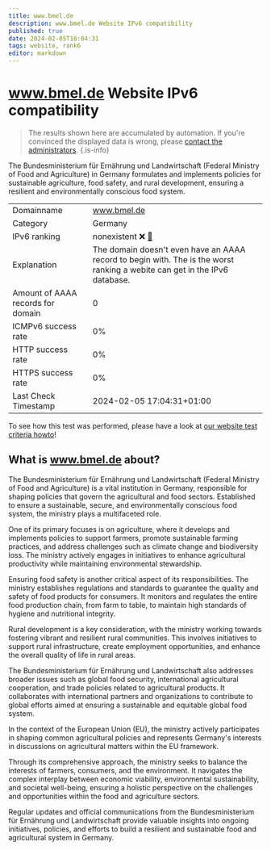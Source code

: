 ```yaml
---
title: www.bmel.de
description: www.bmel.de Website IPv6 compatibility
published: true
date: 2024-02-05T16:04:31
tags: website, rank6
editor: markdown
---
```


# www.bmel.de Website IPv6 compatibility

> The results shown here are accumulated by automation. If you're convinced the displayed data is wrong, please [contact the administrators](/howto/chat). 
{.is-info}

The Bundesministerium für Ernährung und Landwirtschaft (Federal Ministry of Food and Agriculture) in Germany formulates and implements policies for sustainable agriculture, food safety, and rural development, ensuring a resilient and environmentally conscious food system.


|   |   |
| - | - |
| Domainname | www.bmel.de
| Category | Germany |
| IPv6 ranking | nonexistent :x: [🔗](/howto/ranking) |
| Explanation | The domain doesn't even have an AAAA record to begin with. The is the worst ranking a webite can get in the IPv6 database. |
| Amount of AAAA records for domain | 0 |
| ICMPv6 success rate | 0%|
| HTTP success rate | 0% |
| HTTPS success rate | 0% |
| Last Check Timestamp | 2024-02-05 17:04:31+01:00 |

To see how this test was performed, please have a look at [our website test criteria howto](/howto/testcriteria/website)!


## What is www.bmel.de about?
The Bundesministerium für Ernährung und Landwirtschaft (Federal Ministry of Food and Agriculture) is a vital institution in Germany, responsible for shaping policies that govern the agricultural and food sectors. Established to ensure a sustainable, secure, and environmentally conscious food system, the ministry plays a multifaceted role.

One of its primary focuses is on agriculture, where it develops and implements policies to support farmers, promote sustainable farming practices, and address challenges such as climate change and biodiversity loss. The ministry actively engages in initiatives to enhance agricultural productivity while maintaining environmental stewardship.

Ensuring food safety is another critical aspect of its responsibilities. The ministry establishes regulations and standards to guarantee the quality and safety of food products for consumers. It monitors and regulates the entire food production chain, from farm to table, to maintain high standards of hygiene and nutritional integrity.

Rural development is a key consideration, with the ministry working towards fostering vibrant and resilient rural communities. This involves initiatives to support rural infrastructure, create employment opportunities, and enhance the overall quality of life in rural areas.

The Bundesministerium für Ernährung und Landwirtschaft also addresses broader issues such as global food security, international agricultural cooperation, and trade policies related to agricultural products. It collaborates with international partners and organizations to contribute to global efforts aimed at ensuring a sustainable and equitable global food system.

In the context of the European Union (EU), the ministry actively participates in shaping common agricultural policies and represents Germany's interests in discussions on agricultural matters within the EU framework.

Through its comprehensive approach, the ministry seeks to balance the interests of farmers, consumers, and the environment. It navigates the complex interplay between economic viability, environmental sustainability, and societal well-being, ensuring a holistic perspective on the challenges and opportunities within the food and agriculture sectors.

Regular updates and official communications from the Bundesministerium für Ernährung und Landwirtschaft provide valuable insights into ongoing initiatives, policies, and efforts to build a resilient and sustainable food and agricultural system in Germany.


